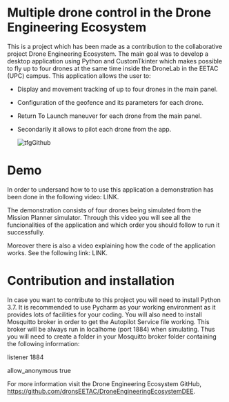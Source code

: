 **<h1>Multiple drone control in the Drone Engineering Ecosystem</h1>**

This is a project which has been made as a contribution to the collaborative project Drone Engineering Ecosystem. The main goal was to develop a desktop application using Python and CustomTkinter which makes possible to fly up to four drones at the same time inside the DroneLab in the EETAC (UPC) campus. This application allows the user to:
  - Display and movement tracking of up to four drones in the main panel.
  - Configuration of the geofence and its parameters for each drone.
  - Return To Launch maneuver for each drone from the main panel.
  - Secondarily it allows to pilot each drone from the app.
    

    ![tfgGithub](https://github.com/adolfosanmartin/adolfosanmartin-Multiple-Drone-Control-DEE/assets/159135459/ae946a58-3359-465f-88e9-b2ae0643d1c3)
    

**<h1>Demo</h1>**

In order to undersand how to to use this application a demonstration has been done in the following video: LINK.

The demonstration consists of four drones being simulated from the Mission Planner simulator. Through this video you will see all the funcionalities of the application and which order you should follow to run it successfully.

Moreover there is also a video explaining how the code of the application works. See the following link: LINK. 


**<h1>Contribution and installation</h1>**

In case you want to contribute to this project you will need to install Python 3.7. It is recommended to use Pycharm as your working environment as it provides lots of facilities for your coding. You will also need to install Mosquitto broker in order to get the Autopilot Service file working. This broker will be always run in localhome (port 1884) when simulating. Thus you will need to create a folder in your Mosquitto broker folder containing the following information:

listener 1884  

allow_anonymous true

For more information visit the Drone Engineering Ecosystem GitHub, https://github.com/dronsEETAC/DroneEngineeringEcosystemDEE.
    
